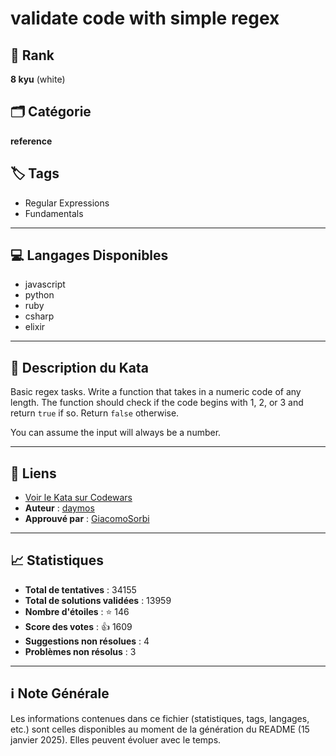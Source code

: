 # validate code with simple regex

## 🏅 Rank
**8 kyu** (white)

## 🗂️ Catégorie
**reference**

## 🏷️ Tags
- Regular Expressions
- Fundamentals

---

## 💻 Langages Disponibles
- javascript
- python
- ruby
- csharp
- elixir

---

## 📜 Description du Kata

Basic regex tasks. Write a function that takes in a numeric code of any length. The function should check if the code begins with 1, 2, or 3 and return `true` if so. Return `false` otherwise. 

You can assume the input will always be a number.

---

## 🔗 Liens
- [Voir le Kata sur Codewars](https://www.codewars.com/kata/56a25ba95df27b7743000016)
- **Auteur** : [daymos](https://www.codewars.com/users/daymos)
- **Approuvé par** : [GiacomoSorbi](https://www.codewars.com/users/GiacomoSorbi)

---

## 📈 Statistiques
- **Total de tentatives** : 34155
- **Total de solutions validées** : 13959
- **Nombre d'étoiles** : ⭐ 146
- **Score des votes** : 👍 1609
- **Suggestions non résolues** : 4
- **Problèmes non résolus** : 3

---

## ℹ️ Note Générale
Les informations contenues dans ce fichier (statistiques, tags, langages, etc.) sont celles disponibles au moment de la génération du README (15 janvier 2025). Elles peuvent évoluer avec le temps.
